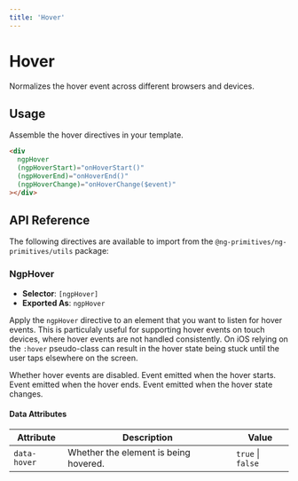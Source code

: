 ```yaml
---
title: 'Hover'
---
```


# Hover

Normalizes the hover event across different browsers and devices.

<docs-example name="hover"></docs-example>

## Usage

Assemble the hover directives in your template.

```html
<div
  ngpHover
  (ngpHoverStart)="onHoverStart()"
  (ngpHoverEnd)="onHoverEnd()"
  (ngpHoverChange)="onHoverChange($event)"
></div>
```

## API Reference

The following directives are available to import from the `@ng-primitives/ng-primitives/utils` package:

### NgpHover

- **Selector**: `[ngpHover]`
- **Exported As**: `ngpHover`

Apply the `ngpHover` directive to an element that you want to listen for hover events. This is particulaly useful for supporting hover events on touch devices, where hover events are not handled consistently. On iOS relying on the `:hover` pseudo-class can result in the hover state being stuck until the user taps elsewhere on the screen.

<response-field name="ngpHoverDisabled" type="boolean" default="false">
  Whether hover events are disabled.
</response-field>

<response-field name="ngpHoverStart" type="EventEmitter<void>">
  Event emitted when the hover starts.
</response-field>

<response-field name="ngpHoverEnd" type="EventEmitter<void>">
  Event emitted when the hover ends.
</response-field>

<response-field name="ngpHoverChange" type="EventEmitter<boolean>">
  Event emitted when the hover state changes.
</response-field>

#### Data Attributes

| Attribute    | Description                           | Value             |
| ------------ | ------------------------------------- | ----------------- |
| `data-hover` | Whether the element is being hovered. | `true` \| `false` |
